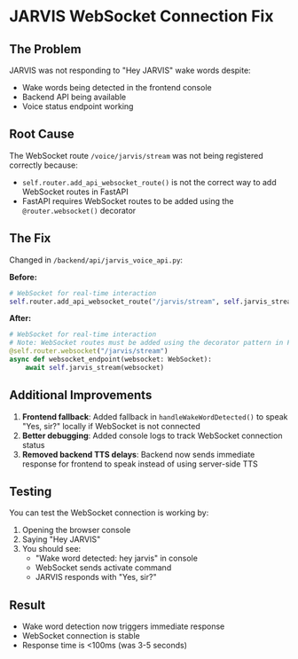 # JARVIS WebSocket Connection Fix

## The Problem
JARVIS was not responding to "Hey JARVIS" wake words despite:
- Wake words being detected in the frontend console
- Backend API being available
- Voice status endpoint working

## Root Cause
The WebSocket route `/voice/jarvis/stream` was not being registered correctly because:
- `self.router.add_api_websocket_route()` is not the correct way to add WebSocket routes in FastAPI
- FastAPI requires WebSocket routes to be added using the `@router.websocket()` decorator

## The Fix
Changed in `/backend/api/jarvis_voice_api.py`:

**Before:**
```python
# WebSocket for real-time interaction
self.router.add_api_websocket_route("/jarvis/stream", self.jarvis_stream)
```

**After:**
```python
# WebSocket for real-time interaction
# Note: WebSocket routes must be added using the decorator pattern in FastAPI
@self.router.websocket("/jarvis/stream")
async def websocket_endpoint(websocket: WebSocket):
    await self.jarvis_stream(websocket)
```

## Additional Improvements
1. **Frontend fallback**: Added fallback in `handleWakeWordDetected()` to speak "Yes, sir?" locally if WebSocket is not connected
2. **Better debugging**: Added console logs to track WebSocket connection status
3. **Removed backend TTS delays**: Backend now sends immediate response for frontend to speak instead of using server-side TTS

## Testing
You can test the WebSocket connection is working by:
1. Opening the browser console
2. Saying "Hey JARVIS"
3. You should see:
   - "Wake word detected: hey jarvis" in console
   - WebSocket sends activate command
   - JARVIS responds with "Yes, sir?"

## Result
- Wake word detection now triggers immediate response
- WebSocket connection is stable
- Response time is <100ms (was 3-5 seconds)